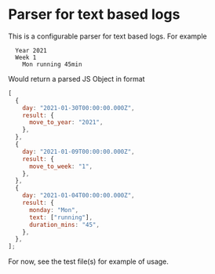 # Parser for text based logs

This is a configurable parser for text based logs. For example

```
  Year 2021
  Week 1
    Mon running 45min
```

Would return a parsed JS Object in format

```javascript
[
  {
    day: "2021-01-30T00:00:00.000Z",
    result: {
      move_to_year: "2021",
    },
  },
  {
    day: "2021-01-09T00:00:00.000Z",
    result: {
      move_to_week: "1",
    },
  },
  {
    day: "2021-01-04T00:00:00.000Z",
    result: {
      monday: "Mon",
      text: ["running"],
      duration_mins: "45",
    },
  },
];
```

For now, see the test file(s) for example of usage.
